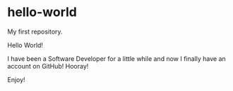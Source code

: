 # hello-world
My first repository.


Hello World!

I have been a Software Developer for a little while and now I finally have an account on GitHub! Hooray!

Enjoy!
